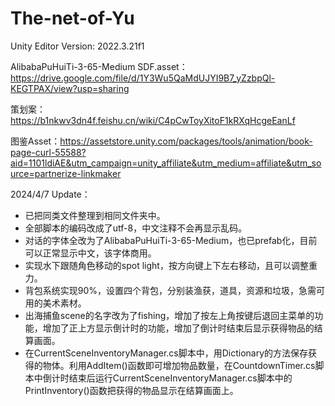# The-net-of-Yu

Unity Editor Version: 2022.3.21f1

AlibabaPuHuiTi-3-65-Medium SDF.asset：https://drive.google.com/file/d/1Y3Wu5QaMdUJYI9B7_yZzbpQl-KEGTPAX/view?usp=sharing

策划案：https://b1nkwv3dn4f.feishu.cn/wiki/C4pCwToyXitoF1kRXqHcgeEanLf

图鉴Asset：https://assetstore.unity.com/packages/tools/animation/book-page-curl-55588?aid=1101ldiAE&utm_campaign=unity_affiliate&utm_medium=affiliate&utm_source=partnerize-linkmaker

2024/4/7 Update：
- 已把同类文件整理到相同文件夹中。
- 全部脚本的编码改成了utf-8，中文注释不会再显示乱码。
- 对话的字体全改为了AlibabaPuHuiTi-3-65-Medium，也已prefab化，目前可以正常显示中文，该字体商用。
- 实现水下跟随角色移动的spot light，按方向键上下左右移动，且可以调整重力。
- 背包系统实现90%，设置四个背包，分别装渔获，道具，资源和垃圾，急需可用的美术素材。
- 出海捕鱼scene的名字改为了fishing，增加了按左上角按键后退回主菜单的功能，增加了正上方显示倒计时的功能，增加了倒计时结束后显示获得物品的结算画面。
- 在CurrentSceneInventoryManager.cs脚本中，用Dictionary的方法保存获得的物体。利用AddItem()函数即可增加物品数量，在CountdownTimer.cs脚本中倒计时结束后运行CurrentSceneInventoryManager.cs脚本中的PrintInventory()函数把获得的物品显示在结算画面上。
